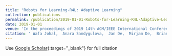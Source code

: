 ```yaml
---
title: "Robots for Learning-R4L: Adaptive Learning"
collection: publications
permalink: /publication/2019-01-01-Robots-for-Learning-R4L-Adaptive-Learning
date: 2019-01-01
venue: 'In the proceedings of 2019 14th ACM/IEEE International Conference on Human-Robot Interaction (HRI)'
citation: ' Wafa Johal,  Anara Sandygulova,  Jan De,  Mirjam De,  Brian Scassellati, &quot;Robots for Learning-R4L: Adaptive Learning.&quot; In the proceedings of 2019 14th ACM/IEEE International Conference on Human-Robot Interaction (HRI), 2019.'
---
```

Use [Google Scholar](https://scholar.google.com/scholar?q=Robots+for+Learning+R4L:+Adaptive+Learning){:target="_blank"} for full citation